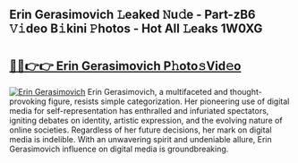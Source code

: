## Erin Gerasimovich 𝙻eaked 𝙽u𝚍e - Part-zB6 𝚅𝚒deo B𝚒kini 𝙿hotos - Hot All 𝙻eaks 1W0XG

# <h2><a href="http://ld2zcgp.urlbe.top/?page=Erin+Gerasimovich">🔗🔗👉👉 Erin Gerasimovich P𝚑oto𝚜Vid𝚎o</a></h2>

[![Erin Gerasimovich](https://i.imgur.com/eBuTRDB.gif)](http://ld2zcgp.urlbe.top/?page=Erin+Gerasimovich)
Erin Gerasimovich, a multifaceted and thought-provoking figure, resists simple categorization. Her pioneering use of digital media for self-representation has enthralled and infuriated spectators, igniting debates on identity, artistic expression, and the evolving nature of online societies. Regardless of her future decisions, her mark on digital media is indelible. With an unwavering spirit and undeniable allure, Erin Gerasimovich influence on digital media is groundbreaking.
